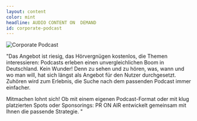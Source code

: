 ```yaml
---
layout: content
color: mint
headline: AUDIO CONTENT ON  DEMAND
id: corporate-podcast
---
```


![Corporate Podcast](/assets/img/hoerfunk-pr.jpg)

"Das Angebot ist riesig, das Hörvergnügen kostenlos, die Themen interessieren: Podcasts erleben einen unvergleichlichen Boom in Deutschland.  Kein Wunder! Denn zu sehen und zu hören, was, wann und wo man will, hat sich längst als Angebot für den Nutzer durchgesetzt. Zuhören wird zum Erlebnis, die Suche nach dem passenden Podcast immer einfacher. 

Mitmachen lohnt sich! Ob mit einem eigenen Podcast-Format oder mit klug platzierten Spots oder Sponsorings: PR ON AIR entwickelt gemeinsam mit Ihnen die passende Strategie. 
"					
					
					
